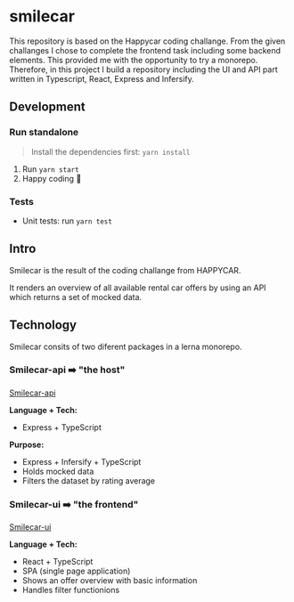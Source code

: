 # smilecar
This repository is based on the Happycar coding challange. From the given challanges I chose to complete the frontend task including some backend elements.
This provided me with the opportunity to try a monorepo. Therefore, in this project I build a repository including the UI and API part written in Typescript, React, Express and Infersify.

## Development

### Run standalone

> Install the dependencies first: `yarn install`

1. Run `yarn start`
2. Happy coding 🚀

### Tests

- Unit tests: run `yarn test`

## Intro

Smilecar is the result of the coding challange from HAPPYCAR.

It renders an overview of all available rental car offers by using an API which returns a set of mocked data.

## Technology

Smilecar consits of two diferent packages in a lerna monorepo.

### Smilecar-api ➡️ "the host"

[Smilecar-api](packages/smilecar-api/README.md)

**Language + Tech:**

- Express + TypeScript

**Purpose:**

- Express + Infersify + TypeScript
- Holds mocked data
- Filters the dataset by rating average

### Smilecar-ui ➡️ "the frontend"

[Smilecar-ui](packages/smilecar-ui/README.md)

**Language + Tech:**

- React + TypeScript
- SPA (single page application)
- Shows an offer overview with basic information
- Handles filter functionions
